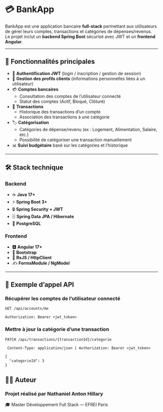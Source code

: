 # 💳 BankApp

BankApp est une application bancaire **full-stack** permettant aux utilisateurs de gérer leurs comptes, transactions et catégories de dépenses/revenus.  
Le projet inclut un **backend Spring Boot** sécurisé avec JWT et un **frontend Angular**.

---

## 🚀 Fonctionnalités principales

- 🔐 **Authentification JWT** (login / inscription / gestion de session)  
- 👤 **Gestion des profils clients** (informations personnelles liées à un utilisateur)  
- 💳 **Comptes bancaires**
  - Consultation des comptes de l’utilisateur connecté  
  - Statut des comptes (Actif, Bloqué, Clôturé)  
- 💸 **Transactions**
  - Historique des transactions d’un compte  
  - Association des transactions à une catégorie  
- 🏷️ **Catégorisation**
  - Catégories de dépense/revenu (ex : Logement, Alimentation, Salaire, etc.)  
  - Possibilité de catégoriser une transaction manuellement  
- 📊 **Suivi budgétaire** basé sur les catégories et l’historique  

---

## 🛠️ Stack technique

### Backend
- ☕ **Java 17+**
- ⚡ **Spring Boot 3+**
- 🔒 **Spring Security + JWT**
- 🗄️ **Spring Data JPA / Hibernate**
- 🐬 **PostgreSQL**

### Frontend
- 🅰️ **Angular 17+**
- 🎨 **Bootstrap**
- 📡 **RxJS / HttpClient**
- ✍️ **FormsModule / NgModel**

---

## 📌 Exemple d’appel API

### Récupérer les comptes de l’utilisateur connecté
``` GET /api/accounts/me ```

```Authorization: Bearer <jwt_token> ```

### Mettre à jour la catégorie d’une transaction
``` PATCH /api/transactions/{transactionId}/categorie ``` 

``` Content-Type: application/json | Authorization: Bearer <jwt_token>``` 

```
{
  "categorieId": 3
}
```

## 👨‍💻 Auteur

### Projet réalisé par Nathaniel Anton Hillary
🎓 Master Développement Full Stack — EFREI Paris
